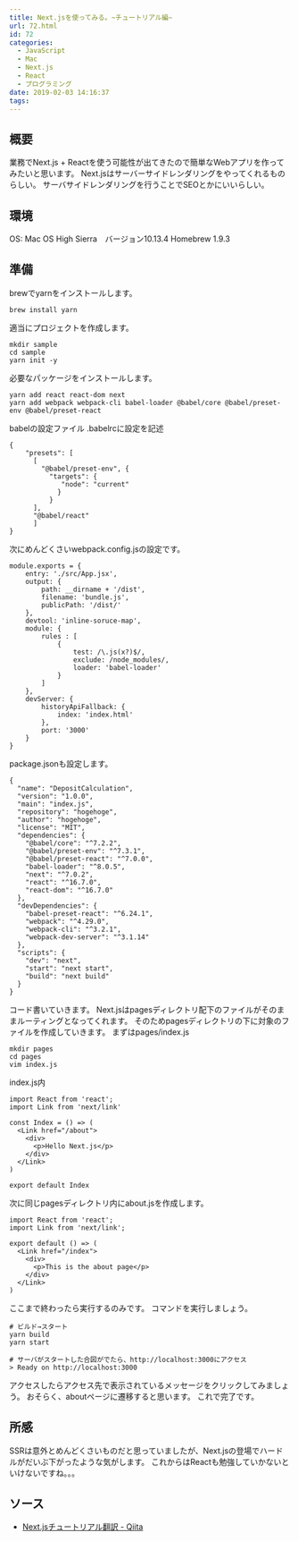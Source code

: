```yaml
---
title: Next.jsを使ってみる。~チュートリアル編~
url: 72.html
id: 72
categories:
  - JavaScript
  - Mac
  - Next.js
  - React
  - プログラミング
date: 2019-02-03 14:16:37
tags:
---
```


概要
--

業務でNext.js + Reactを使う可能性が出てきたので簡単なWebアプリを作ってみたいと思います。 Next.jsはサーバーサイドレンダリングをやってくれるものらしい。 サーバサイドレンダリングを行うことでSEOとかにいいらしい。

環境
--

OS: Mac OS High Sierra　バージョン10.13.4 Homebrew 1.9.3

準備
--

brewでyarnをインストールします。

    brew install yarn
    

適当にプロジェクトを作成します。

    mkdir sample
    cd sample
    yarn init -y
    

必要なパッケージをインストールします。

    yarn add react react-dom next
    yarn add webpack webpack-cli babel-loader @babel/core @babel/preset-env @babel/preset-react
    

babelの設定ファイル .babelrcに設定を記述

    {
        "presets": [
          [
            "@babel/preset-env", {
              "targets": {
                 "node": "current"
                }
              }
          ],
          "@babel/react"
          ]
    }
    

次にめんどくさいwebpack.config.jsの設定です。

    module.exports = {
        entry: './src/App.jsx',
        output: {
            path: __dirname + '/dist',
            filename: 'bundle.js',
            publicPath: '/dist/'
        },
        devtool: 'inline-soruce-map',
        module: {
            rules : [
                {
                    test: /\.js(x?)$/,
                    exclude: /node_modules/,
                    loader: 'babel-loader'
                }
            ]
        },
        devServer: {
            historyApiFallback: {
                index: 'index.html'
            },
            port: '3000'
        }
    }
    

package.jsonも設定します。

    {
      "name": "DepositCalculation",
      "version": "1.0.0",
      "main": "index.js",
      "repository": "hogehoge",
      "author": "hogehoge",
      "license": "MIT",
      "dependencies": {
        "@babel/core": "^7.2.2",
        "@babel/preset-env": "^7.3.1",
        "@babel/preset-react": "^7.0.0",
        "babel-loader": "^8.0.5",
        "next": "^7.0.2",
        "react": "^16.7.0",
        "react-dom": "^16.7.0"
      },
      "devDependencies": {
        "babel-preset-react": "^6.24.1",
        "webpack": "^4.29.0",
        "webpack-cli": "^3.2.1",
        "webpack-dev-server": "^3.1.14"
      },
      "scripts": {
        "dev": "next",
        "start": "next start",
        "build": "next build"
      }
    }
    

コード書いていきます。 Next.jsはpagesディレクトリ配下のファイルがそのままルーティングとなってくれます。 そのためpagesディレクトリの下に対象のファイルを作成していきます。 まずはpages/index.js

    mkdir pages
    cd pages
    vim index.js
    

index.js内

    import React from 'react';
    import Link from 'next/link'
    
    const Index = () => (
      <Link href="/about">
        <div>
          <p>Hello Next.js</p>
        </div>
      </Link>
    )
    
    export default Index
    

次に同じpagesディレクトリ内にabout.jsを作成します。

    import React from 'react';
    import Link from 'next/link';
    
    export default () => (
      <Link href="/index">
        <div>
          <p>This is the about page</p>
        </div>
      </Link>
    )
    

ここまで終わったら実行するのみです。 コマンドを実行しましょう。

    # ビルド→スタート
    yarn build
    yarn start
    
    # サーバがスタートした合図がでたら、http://localhost:3000にアクセス
    > Ready on http://localhost:3000
    

アクセスしたらアクセス先で表示されているメッセージをクリックしてみましょう。 おそらく、aboutページに遷移すると思います。 これで完了です。

所感
--

SSRは意外とめんどくさいものだと思っていましたが、Next.jsの登場でハードルがだいぶ下がったような気がします。 これからはReactも勉強していかないといけないですね。。。

ソース
---

*   [Next.jsチュートリアル翻訳 - Qiita](https://qiita.com/tetsutaroendo/items/31300a5e475688a2f4ec)